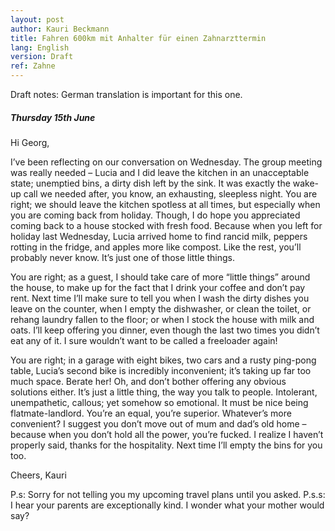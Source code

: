 ```yaml
---
layout: post
author: Kauri Beckmann
title: Fahren 600km mit Anhalter für einen Zahnarzttermin
lang: English
version: Draft
ref: Zahne
---
```


Draft notes:
German translation is important for this one.

##### Thursday 15th June

Hi Georg,

I’ve been reflecting on our conversation on Wednesday. The group meeting was really needed – Lucia and I did leave the kitchen in an unacceptable state; unemptied bins, a dirty dish left by the sink. It was exactly the wake-up call we needed after, you know, an exhausting, sleepless night.
You are right; we should leave the kitchen spotless at all times, but especially when you are coming back from holiday. Though, I do hope you appreciated coming back to a house stocked with fresh food. Because when you left for holiday last Wednesday, Lucia arrived home to find rancid milk, peppers rotting in the fridge, and apples more like compost. Like the rest, you’ll probably never know. It’s just one of those little things.

You are right; as a guest, I should take care of more “little things” around the house, to make up for the fact that I drink your coffee and don’t pay rent. Next time I’ll make sure to tell you  when I wash the dirty dishes you leave on the counter, when I empty the dishwasher, or clean the toilet, or rehang laundry fallen to the floor; or when I stock the house with milk and oats. I’ll keep offering you dinner, even though the last two times you didn’t eat any of it. I sure wouldn’t want to be called a freeloader again!

You are right; in a garage with eight bikes, two cars and a rusty ping-pong table, Lucia’s second bike is incredibly inconvenient; it’s taking up far too much space. Berate her! Oh, and don’t bother offering any obvious solutions either.
It’s just a little thing, the way you talk to people. Intolerant, unempathetic, callous; yet somehow so emotional. It must be nice being flatmate-landlord. You’re an equal, you’re superior. Whatever’s more convenient? I suggest you don’t move out of mum and dad’s old home – because when you don’t hold all the power, you’re fucked.
I realize I haven’t properly said, thanks for the hospitality. Next time I’ll empty the bins for you too.


Cheers,
Kauri

P.s: Sorry for not telling you my upcoming travel plans until you asked.
P.s.s: I hear your parents are exceptionally kind. I wonder what your mother would say?
